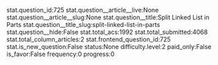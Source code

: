 stat.question_id:725
stat.question__article__live:None
stat.question__article__slug:None
stat.question__title:Split Linked List in Parts
stat.question__title_slug:split-linked-list-in-parts
stat.question__hide:False
stat.total_acs:1992
stat.total_submitted:4068
stat.total_column_articles:2
stat.frontend_question_id:725
stat.is_new_question:False
status:None
difficulty.level:2
paid_only:False
is_favor:False
frequency:0
progress:0
